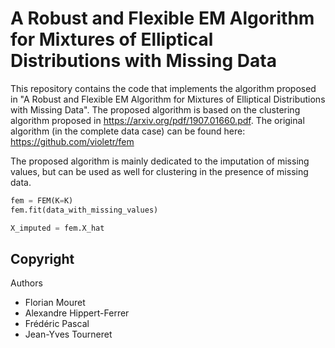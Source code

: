 # A Robust and Flexible EM Algorithm for Mixtures of Elliptical Distributions with Missing Data

This repository contains the code that implements the algorithm proposed in "A Robust and Flexible EM Algorithm for Mixtures of Elliptical Distributions with Missing Data". The proposed algorithm is based on the clustering algorithm proposed in  https://arxiv.org/pdf/1907.01660.pdf. The original algorithm (in the complete data case) can be found here: https://github.com/violetr/fem 

The proposed algorithm is mainly dedicated to the imputation of missing values, but can be used as well for clustering in the presence of missing data.

```python
fem = FEM(K=K)
fem.fit(data_with_missing_values)

X_imputed = fem.X_hat
```
## Copyright

Authors

- Florian Mouret
- Alexandre Hippert-Ferrer
- Frédéric Pascal
- Jean-Yves Tourneret
